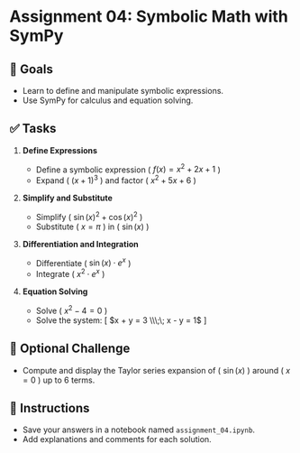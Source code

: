 # Assignment 04: Symbolic Math with SymPy

## 🌟 Goals
- Learn to define and manipulate symbolic expressions.
- Use SymPy for calculus and equation solving.

## ✅ Tasks

1. **Define Expressions**  
   - Define a symbolic expression \( $f(x) = x^2 + 2x + 1$ \)
   - Expand \( $(x + 1)^3$ \) and factor \( $x^2 + 5x + 6$ \)

2. **Simplify and Substitute**  
   - Simplify \( $\sin(x)^2 + \cos(x)^2$ \)
   - Substitute \( $x = \pi$ \) in \( $\sin(x)$ \)

3. **Differentiation and Integration**  
   - Differentiate \( $\sin(x) \cdot e^x$ \)
   - Integrate \( $x^2 \cdot e^x$ \)

4. **Equation Solving**  
   - Solve \( $x^2 - 4 = 0$ \)
   - Solve the system:
     \[ $x + y = 3 \\\;\;
        x - y = 1$ \]

## 🌟 Optional Challenge
- Compute and display the Taylor series expansion of \( $\sin(x)$ \) around \( $x = 0$ \) up to 6 terms.

## 📌 Instructions
- Save your answers in a notebook named `assignment_04.ipynb`.
- Add explanations and comments for each solution.
